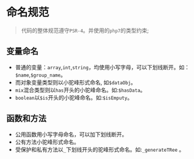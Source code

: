 # 命名规范 
> 代码的整体规范遵守`PSR-4`。并使用的`php7`的类型约束;

## 变量命名
* 普通的变量：`array`,`int`,`string`，均使用小写字母，可以下划线断开。如：`$name`,`$group_name`。
* 而对象变量类型则以小驼峰形式命名, 如`$dataObj`。
* `mix`混合类型则以`has`开头的小驼峰命名。如:`$hasData`。
* `boolean`以`$is`开头的小驼峰命名。如:`$isEmputy`。

## 函数和方法

* 公用函数用小写字母命名，可以加下划线断开。
* 公有方法小驼峰形式命名。
* 受保护和私有方法以`_`下划线开头的驼峰形式命名。如:`_generateTRee` 。



